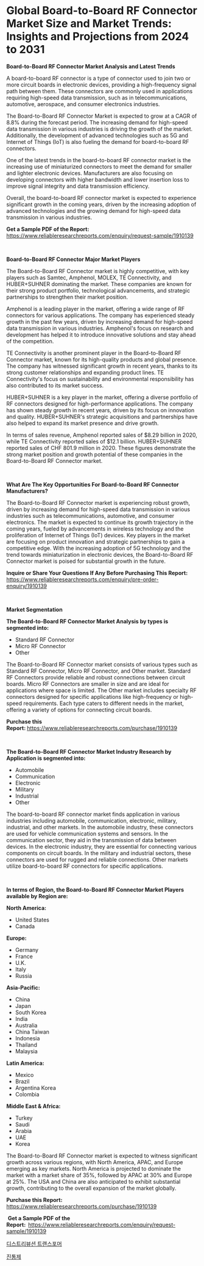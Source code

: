 <p><h1>Global Board-to-Board RF Connector Market Size and Market Trends: Insights and Projections from 2024 to 2031</h1></p><p><strong>Board-to-Board RF Connector Market Analysis and Latest Trends</strong></p>
<p><p>A board-to-board RF connector is a type of connector used to join two or more circuit boards in electronic devices, providing a high-frequency signal path between them. These connectors are commonly used in applications requiring high-speed data transmission, such as in telecommunications, automotive, aerospace, and consumer electronics industries.</p><p>The Board-to-Board RF Connector Market is expected to grow at a CAGR of 8.8% during the forecast period. The increasing demand for high-speed data transmission in various industries is driving the growth of the market. Additionally, the development of advanced technologies such as 5G and Internet of Things (IoT) is also fueling the demand for board-to-board RF connectors.</p><p>One of the latest trends in the board-to-board RF connector market is the increasing use of miniaturized connectors to meet the demand for smaller and lighter electronic devices. Manufacturers are also focusing on developing connectors with higher bandwidth and lower insertion loss to improve signal integrity and data transmission efficiency.</p><p>Overall, the board-to-board RF connector market is expected to experience significant growth in the coming years, driven by the increasing adoption of advanced technologies and the growing demand for high-speed data transmission in various industries.</p></p>
<p><strong>Get a Sample PDF of the Report:&nbsp;</strong> <a href="https://www.reliableresearchreports.com/enquiry/request-sample/1910139">https://www.reliableresearchreports.com/enquiry/request-sample/1910139</a></p>
<p>&nbsp;</p>
<p><strong>Board-to-Board RF Connector Major Market Players</strong></p>
<p><p>The Board-to-Board RF Connector market is highly competitive, with key players such as Samtec, Amphenol, MOLEX, TE Connectivity, and HUBER+SUHNER dominating the market. These companies are known for their strong product portfolio, technological advancements, and strategic partnerships to strengthen their market position.</p><p>Amphenol is a leading player in the market, offering a wide range of RF connectors for various applications. The company has experienced steady growth in the past few years, driven by increasing demand for high-speed data transmission in various industries. Amphenol's focus on research and development has helped it to introduce innovative solutions and stay ahead of the competition.</p><p>TE Connectivity is another prominent player in the Board-to-Board RF Connector market, known for its high-quality products and global presence. The company has witnessed significant growth in recent years, thanks to its strong customer relationships and expanding product lines. TE Connectivity's focus on sustainability and environmental responsibility has also contributed to its market success.</p><p>HUBER+SUHNER is a key player in the market, offering a diverse portfolio of RF connectors designed for high-performance applications. The company has shown steady growth in recent years, driven by its focus on innovation and quality. HUBER+SUHNER's strategic acquisitions and partnerships have also helped to expand its market presence and drive growth.</p><p>In terms of sales revenue, Amphenol reported sales of $8.29 billion in 2020, while TE Connectivity reported sales of $12.1 billion. HUBER+SUHNER reported sales of CHF 801.9 million in 2020. These figures demonstrate the strong market position and growth potential of these companies in the Board-to-Board RF Connector market.</p></p>
<p>&nbsp;</p>
<p><strong>What Are The Key Opportunities For Board-to-Board RF Connector Manufacturers?</strong></p>
<p><p>The Board-to-Board RF Connector market is experiencing robust growth, driven by increasing demand for high-speed data transmission in various industries such as telecommunications, automotive, and consumer electronics. The market is expected to continue its growth trajectory in the coming years, fueled by advancements in wireless technology and the proliferation of Internet of Things (IoT) devices. Key players in the market are focusing on product innovation and strategic partnerships to gain a competitive edge. With the increasing adoption of 5G technology and the trend towards miniaturization in electronic devices, the Board-to-Board RF Connector market is poised for substantial growth in the future.</p></p>
<p><strong>Inquire or Share Your Questions If Any Before Purchasing This Report:</strong> <a href="https://www.reliableresearchreports.com/enquiry/pre-order-enquiry/1910139">https://www.reliableresearchreports.com/enquiry/pre-order-enquiry/1910139</a></p>
<p>&nbsp;</p>
<p><strong>Market Segmentation</strong></p>
<p><strong>The Board-to-Board RF Connector Market Analysis by types is segmented into:</strong></p>
<p><ul><li>Standard RF Connector</li><li>Micro RF Connector</li><li>Other</li></ul></p>
<p><p>The Board-to-Board RF Connector market consists of various types such as Standard RF Connector, Micro RF Connector, and Other market. Standard RF Connectors provide reliable and robust connections between circuit boards. Micro RF Connectors are smaller in size and are ideal for applications where space is limited. The Other market includes specialty RF connectors designed for specific applications like high-frequency or high-speed requirements. Each type caters to different needs in the market, offering a variety of options for connecting circuit boards.</p></p>
<p><strong>Purchase this Report:&nbsp;</strong><a href="https://www.reliableresearchreports.com/purchase/1910139">https://www.reliableresearchreports.com/purchase/1910139</a></p>
<p>&nbsp;</p>
<p><strong>The Board-to-Board RF Connector Market Industry Research by Application is segmented into:</strong></p>
<p><ul><li>Automobile</li><li>Communication</li><li>Electronic</li><li>Military</li><li>Industrial</li><li>Other</li></ul></p>
<p><p>The board-to-board RF connector market finds application in various industries including automobile, communication, electronic, military, industrial, and other markets. In the automobile industry, these connectors are used for vehicle communication systems and sensors. In the communication sector, they aid in the transmission of data between devices. In the electronic industry, they are essential for connecting various components on circuit boards. In the military and industrial sectors, these connectors are used for rugged and reliable connections. Other markets utilize board-to-board RF connectors for specific applications.</p></p>
<p>&nbsp;</p>
<p><strong>In terms of Region, the Board-to-Board RF Connector Market Players available by Region are:</strong></p>
<p>
    <p> <strong> North America: </strong>
        <ul>
            <li>United States</li>
            <li>Canada</li>
        </ul>
        </p> 
    <p> <strong> Europe: </strong>
        <ul>
            <li>Germany</li>
            <li>France</li>
            <li>U.K.</li>
            <li>Italy</li>
            <li>Russia</li>
        </ul>
        </p> 
    <p> <strong> Asia-Pacific: </strong>
        <ul>
            <li>China</li>
            <li>Japan</li>
            <li>South Korea</li>
            <li>India</li>
            <li>Australia</li>
            <li>China Taiwan</li>
            <li>Indonesia</li>
            <li>Thailand</li>
            <li>Malaysia</li>
        </ul>
        </p> 
    <p> <strong> Latin America: </strong>
        <ul>
            <li>Mexico</li>
            <li>Brazil</li>
            <li>Argentina Korea</li>
            <li>Colombia</li>
        </ul>
        </p> 
    <p> <strong> Middle East & Africa: </strong>
        <ul>
            <li>Turkey</li>
            <li>Saudi</li>
            <li>Arabia</li>
            <li>UAE</li>
            <li>Korea</li>
        </ul>
    </p>
    </p>
<p><p>The Board-to-Board RF Connector market is expected to witness significant growth across various regions, with North America, APAC, and Europe emerging as key markets. North America is projected to dominate the market with a market share of 35%, followed by APAC at 30% and Europe at 25%. The USA and China are also anticipated to exhibit substantial growth, contributing to the overall expansion of the market globally.</p></p>
<p><strong>Purchase this Report: </strong><a href="https://www.reliableresearchreports.com/purchase/1910139">https://www.reliableresearchreports.com/purchase/1910139</a></p>
<p>&nbsp;<strong>Get a Sample PDF of the Report:&nbsp;&nbsp;</strong><a href="https://www.reliableresearchreports.com/enquiry/request-sample/1910139">https://www.reliableresearchreports.com/enquiry/request-sample/1910139</a></p>
<p><strong></strong></p>
<p><p><a href="https://medium.com/@sillysally687568/%EC%9C%A0%ED%86%B5-%EB%B3%80%EC%95%95%EA%B8%B0-%EC%8B%9C%EC%9E%A5-%EB%B6%84%EC%84%9D-%EA%B7%B8%EC%9D%98-cagr-%EC%8B%9C%EC%9E%A5-%EC%84%B8%EB%B6%84%ED%99%94-%EB%B0%8F-%EC%84%B8%EA%B3%84-%EC%82%B0%EC%97%85-%EA%B0%9C%EC%9A%94-d7a920285b2e">디스트리뷰션 트랜스포머</a></p><p><a href="https://medium.com/@cordiehyatt1/%EC%A7%84%ED%86%B5%EC%A0%9C-%EC%8B%9C%EC%9E%A5-%EA%B7%9C%EB%AA%A8%EB%8A%94-%EA%B8%80%EB%A1%9C%EB%B2%8C-%EC%82%B0%EC%97%85%EC%97%90%EC%84%9C-%EC%B5%9C%EA%B3%A0%EC%9D%98-%EB%A7%88%EC%BC%80%ED%8C%85-%EC%B1%84%EB%84%90%EC%9D%84-%EB%B3%B4%EC%97%AC%EC%A4%80%EB%8B%A4-246125e89fb1">진통제</a></p></p>